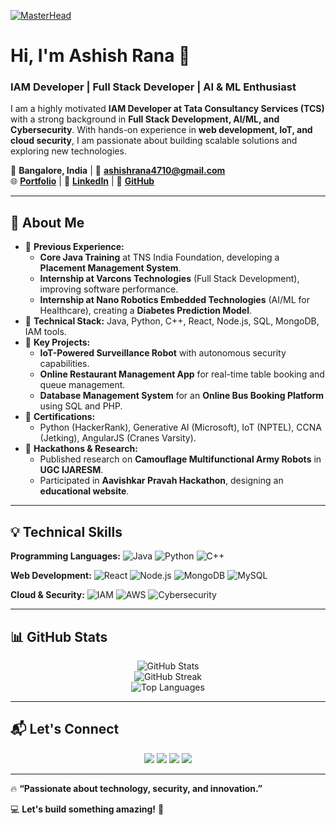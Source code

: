[![MasterHead](https://1.bp.blogspot.com/-7A4WynwLsMw/XbBpCXG8fHI/AAAAAAAAMt4/uOa1bpLskYgrwGbllhSu2SDj_Mig8SXJQCLcBGAsYHQ/s1600/2000_600px.gif)](https://ashishrana4710.github.io/AshishPortfolio/)

# Hi, I'm Ashish Rana 👋

### IAM Developer | Full Stack Developer | AI & ML Enthusiast

I am a highly motivated **IAM Developer at Tata Consultancy Services (TCS)** with a strong background in **Full Stack Development, AI/ML, and Cybersecurity**. With hands-on experience in **web development, IoT, and cloud security**, I am passionate about building scalable solutions and exploring new technologies.

📍 **Bangalore, India** | 📧 **ashishrana4710@gmail.com**  
🌐 **[Portfolio](https://ashishrana4710.github.io/AshishPortfolio/)** | 💼 **[LinkedIn](https://www.linkedin.com/in/ashish-rana-833b7b20a/)** | 🔗 **[GitHub](https://github.com/ashishrana4710)**

---

## 🚀 About Me
- 🔹 **Previous Experience:**
  - **Core Java Training** at TNS India Foundation, developing a **Placement Management System**.
  - **Internship at Varcons Technologies** (Full Stack Development), improving software performance.
  - **Internship at Nano Robotics Embedded Technologies** (AI/ML for Healthcare), creating a **Diabetes Prediction Model**.
- 🔹 **Technical Stack:** Java, Python, C++, React, Node.js, SQL, MongoDB, IAM tools.
- 🔹 **Key Projects:**
  - **IoT-Powered Surveillance Robot** with autonomous security capabilities.
  - **Online Restaurant Management App** for real-time table booking and queue management.
  - **Database Management System** for an **Online Bus Booking Platform** using SQL and PHP.
- 🔹 **Certifications:**
  - Python (HackerRank), Generative AI (Microsoft), IoT (NPTEL), CCNA (Jetking), AngularJS (Cranes Varsity).
- 🔹 **Hackathons & Research:**
  - Published research on **Camouflage Multifunctional Army Robots** in **UGC IJARESM**.
  - Participated in **Aavishkar Pravah Hackathon**, designing an **educational website**.

---

## 💡 Technical Skills

**Programming Languages:**
![Java](https://img.shields.io/badge/Java-007396?style=flat&logo=java&logoColor=white)
![Python](https://img.shields.io/badge/Python-3776AB?style=flat&logo=python&logoColor=white)
![C++](https://img.shields.io/badge/C%2B%2B-00599C?style=flat&logo=c%2B%2B&logoColor=white)

**Web Development:**
![React](https://img.shields.io/badge/React-61DAFB?style=flat&logo=react&logoColor=black)
![Node.js](https://img.shields.io/badge/Node.js-339933?style=flat&logo=nodedotjs&logoColor=white)
![MongoDB](https://img.shields.io/badge/MongoDB-47A248?style=flat&logo=mongodb&logoColor=white)
![MySQL](https://img.shields.io/badge/MySQL-4479A1?style=flat&logo=mysql&logoColor=white)

**Cloud & Security:**
![IAM](https://img.shields.io/badge/IAM-Security-blue?style=flat)
![AWS](https://img.shields.io/badge/AWS-FF9900?style=flat&logo=amazonaws&logoColor=white)
![Cybersecurity](https://img.shields.io/badge/Cybersecurity-Red?style=flat&logo=security&logoColor=white)

---

## 📊 GitHub Stats

<p align="center">
  <img src="https://github-readme-stats.vercel.app/api?username=ashishrana4710&show_icons=true&theme=radical" alt="GitHub Stats"/>
  <br>
  <img src="https://github-readme-streak-stats.herokuapp.com/?user=ashishrana4710&theme=radical" alt="GitHub Streak"/>
  <br>
  <img src="https://github-readme-stats.vercel.app/api/top-langs/?username=ashishrana4710&layout=compact&theme=radical" alt="Top Languages"/>
</p>

---

## 📬 Let's Connect

<p align="center">
<a href="https://www.linkedin.com/in/ashish-rana-833b7b20a/"><img src="https://img.shields.io/badge/LinkedIn-%230077B5.svg?style=for-the-badge&logo=linkedin&logoColor=white"></a>
<a href="https://github.com/ashishrana4710"><img src="https://img.shields.io/badge/GitHub-181717?style=for-the-badge&logo=github&logoColor=white"></a>
<a href="mailto:ashishrana4710@gmail.com"><img src="https://img.shields.io/badge/Email-D14836?style=for-the-badge&logo=gmail&logoColor=white"></a>
<a href="https://ashishrana4710.github.io/AshishPortfolio/"><img src="https://img.shields.io/badge/Portfolio-000000?style=for-the-badge&logo=codepen&logoColor=white"></a>
</p>

---

🔥 **“Passionate about technology, security, and innovation.”**

💻 **Let's build something amazing!** 🚀
